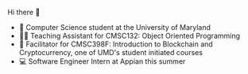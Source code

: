 Hi there 👋

- 🌱 Computer Science student at the University of Maryland
- 🧑‍🏫 Teaching Assistant for CMSC132: Object Oriented Programming
- 🔑 Facilitator for CMSC398F: Introduction to Blockchain and Cryptocurrency, one of UMD's student initiated courses
- 💻 Software Engineer Intern at Appian this summer
